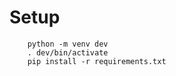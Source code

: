 Setup
=====

        python -m venv dev
        . dev/bin/activate
        pip install -r requirements.txt

